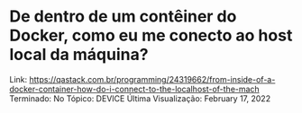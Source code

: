 # De dentro de um contêiner do Docker, como eu me conecto ao host local da máquina?

Link: https://qastack.com.br/programming/24319662/from-inside-of-a-docker-container-how-do-i-connect-to-the-localhost-of-the-mach
Terminado: No
Tópico: DEVICE
Última Visualização: February 17, 2022